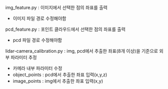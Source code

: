 img_feature.py : 이미지에서 선택한 점의 좌표를 출력
- 이미지 파일 경로 수정해야함

pcd_feature.py : 포인트 클라우드에서 선택한 점의 좌표를 출력
- pcd 파일 경로 수정해야함

lidar-camera_calibration.py : img, pcd에서 추출한 좌표(8개 이상)을 기준으로 외부 파라미터 추정 
- 카메라 내부 파라미터 수정
- object_points : pcd에서 추출한 좌표 입력(x,y,z)
- image_points : img에서 추출한 좌표 입력(x,y)

